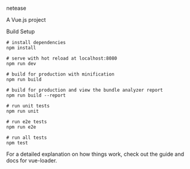 netease

A Vue.js project

Build Setup

    # install dependencies
    npm install
    
    # serve with hot reload at localhost:8080
    npm run dev
    
    # build for production with minification
    npm run build
    
    # build for production and view the bundle analyzer report
    npm run build --report
    
    # run unit tests
    npm run unit
    
    # run e2e tests
    npm run e2e
    
    # run all tests
    npm test

For a detailed explanation on how things work, check out the guide and docs for vue-loader.
